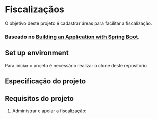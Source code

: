 # Fiscalizaçãos

O objetivo deste projeto é cadastrar áreas para facilitar a fiscalização.

### Baseado no [Building an Application with Spring Boot](https://spring.io/guides/gs/spring-boot/).


## Set up environment

Para iniciar o projeto é necessário realizar o clone deste repositório


## Especificação do projeto



## Requisitos do projeto

1. Administrar e apoiar a fiscalização: 


